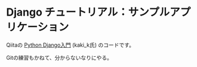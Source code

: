 # Django チュートリアル：サンプルアプリケーション

Qiitaの
[Python Django入門][l1]
(kaki_k氏)
のコードです。

Gitの練習もかねて、分からないなりにやる。

[l1]:http://qiita.com/kaki_k/items/511611cadac1d0c69c54
